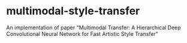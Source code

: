 # multimodal-style-transfer
An implementation of paper "Multimodal Transfer: A Hierarchical Deep Convolutional Neural Network for Fast Artistic Style Transfer"
